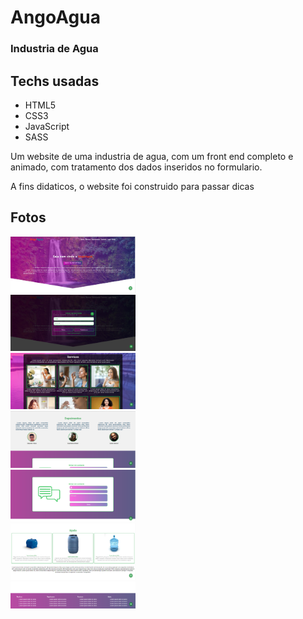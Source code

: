 # AngoAgua

### Industria de Agua

## Techs usadas
- HTML5
- CSS3
- JavaScript
- SASS

<div>
    <p>Um website de uma industria de agua, com um front end completo e animado, com tratamento dos dados inseridos no formulario.</p>
    <p>A fins didaticos, o website foi construido para passar dicas</p>
</div>

<div>
    <h2>Fotos</h2>
    <div style="width: 200px; text-align: center;">
      <img src="src/assets/img/project/01.png" alt="#">
      <img src="src/assets/img/project/02.png" alt="#">
      <img src="src/assets/img/project/03.png" alt="#">
      <img src="src/assets/img/project/04.png" alt="#">
      <img src="src/assets/img/project/05.png" alt="#">
      <img src="src/assets/img/project/06.png" alt="#">
      <img src="src/assets/img/project/07.png" alt="#">
    </div>
</div>
